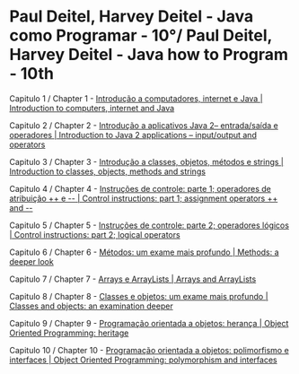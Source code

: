 <h1>Paul Deitel, Harvey Deitel - Java como Programar - 10°/ Paul Deitel, Harvey Deitel - Java how to Program - 10th</h1>
<p>Capitulo 1 / Chapter 1 - <a href="https://github.com/IfDougelseSa/exercises-deitel/tree/main/chapter01">Introdução a computadores, internet e Java | Introduction to computers, internet and Java</a></p>
<p>Capitulo 2 / Chapter 2 - <a href="https://github.com/IfDougelseSa/exercises-deitel/tree/main/chapter02">Introdução a aplicativos Java 2– entrada/saída e operadores | 
Introduction to Java 2 applications – input/output and operators</a> </p>
<p>Capitulo 3 / Chapter 3 - <a href="https://github.com/IfDougelseSa/exercises-deitel/tree/main/chapter03">Introdução a classes, objetos, métodos e strings | Introduction to classes, objects, methods and strings</a></p>
<p>Capitulo 4 / Chapter 4 - <a href="https://github.com/IfDougelseSa/exercises-deitel/tree/main/chapter04">Instruções de controle: parte 1; operadores de atribuição ++ e -- | 
Control instructions: part 1; assignment operators ++ and --</a></p>
<p>Capitulo 5 / Chapter 5 - <a href="https://github.com/IfDougelseSa/exercises-deitel/tree/main/chapter05">Instruções de controle: parte 2; operadores lógicos | Control instructions: part 2; logical operators</a></p>
<p>Capitulo 6 / Chapter 6 - <a href="https://github.com/IfDougelseSa/exercises-deitel/tree/main/chapter06">Métodos: um exame mais profundo | 
Methods: a deeper look</a></p>
<p>Capitulo 7 / Chapter 7 - <a href="https://github.com/IfDougelseSa/exercises-deitel/tree/main/chapter07">Arrays e ArrayLists | Arrays and ArrayLists</a></p>
<p>Capitulo 8 / Chapter 8 - <a href="https://github.com/IfDougelseSa/exercises-deitel/tree/main/chapter08">Classes e objetos: um exame
mais profundo | 
Classes and objects: an examination
deeper</a></p>
<p>Capitulo 9 / Chapter 9 - <a href="https://github.com/IfDougelseSa/exercises-deitel/tree/main/chapter09">Programação orientada a objetos:
herança | 
Object Oriented Programming:
heritage</a></p>
<p>Capitulo 10 / Chapter 10 - <a href="https://github.com/IfDougelseSa/exercises-deitel/tree/main/chapter10">Programação orientada a objetos:
polimorfismo e interfaces | 
Object Oriented Programming:
polymorphism and interfaces</a></p>
